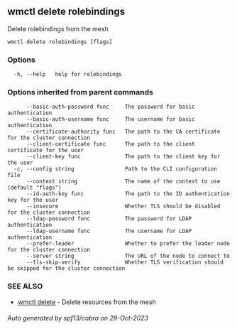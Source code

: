 ## wmctl delete rolebindings

Delete rolebindings from the mesh

```
wmctl delete rolebindings [flags]
```

### Options

```
  -h, --help   help for rolebindings
```

### Options inherited from parent commands

```
      --basic-auth-password func     The password for basic authentication
      --basic-auth-username func     The username for basic authentication
      --certificate-authority func   The path to the CA certificate for the cluster connection
      --client-certificate func      The path to the client certificate for the user
      --client-key func              The path to the client key for the user
  -c, --config string                Path to the CLI configuration file
      --context string               The name of the context to use (default "flags")
      --id-auth-key func             The path to the ID authentication key for the user
      --insecure                     Whether TLS should be disabled for the cluster connection
      --ldap-password func           The password for LDAP authentication
      --ldap-username func           The username for LDAP authentication
      --prefer-leader                Whether to prefer the leader node for the cluster connection
      --server string                The URL of the node to connect to
      --tls-skip-verify              Whether TLS verification should be skipped for the cluster connection
```

### SEE ALSO

* [wmctl delete](wmctl_delete.md)	 - Delete resources from the mesh

###### Auto generated by spf13/cobra on 29-Oct-2023

